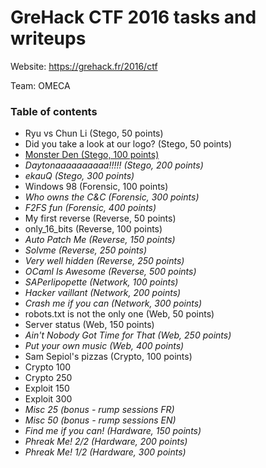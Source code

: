 # GreHack CTF 2016 tasks and writeups

Website: https://grehack.fr/2016/ctf

Team: OMECA

### Table of contents

* Ryu vs Chun Li (Stego, 50 points)
* Did you take a look at our logo? (Stego, 50 points)
* [Monster Den (Stego, 100 points)](monster-den-100)
* *Daytonaaaaaaaaaa!!!!! (Stego, 200 points)*
* *ekauQ (Stego, 300 points)*
* Windows 98 (Forensic, 100 points)
* *Who owns the C&C (Forensic, 300 points)*
* *F2FS fun (Forensic, 400 points)*
* My first reverse (Reverse, 50 points)
* only_16_bits (Reverse, 100 points)
* *Auto Patch Me (Reverse, 150 points)*
* *Solvme (Reverse, 250 points)*
* *Very well hidden (Reverse, 250 points)*
* *OCaml Is Awesome (Reverse, 500 points)*
* *SAPerlipopette (Network, 100 points)*
* *Hacker vaillant (Network, 200 points)*
* *Crash me if you can (Network, 300 points)*
* robots.txt is not the only one (Web, 50 points)
* Server status (Web, 150 points)
* *Ain't Nobody Got Time for That (Web, 250 points)*
* *Put your own music (Web, 400 points)*
* Sam Sepiol's pizzas (Crypto, 100 points)
* Crypto 100
* Crypto 250
* Exploit 150
* Exploit 300
* *Misc 25 (bonus - rump sessions FR)*
* *Misc 50 (bonus - rump sessions EN)*
* *Find me if you can! (Hardware, 150 points)*
* *Phreak Me! 2/2 (Hardware, 200 points)*
* *Phreak Me! 1/2 (Hardware, 300 points)*
